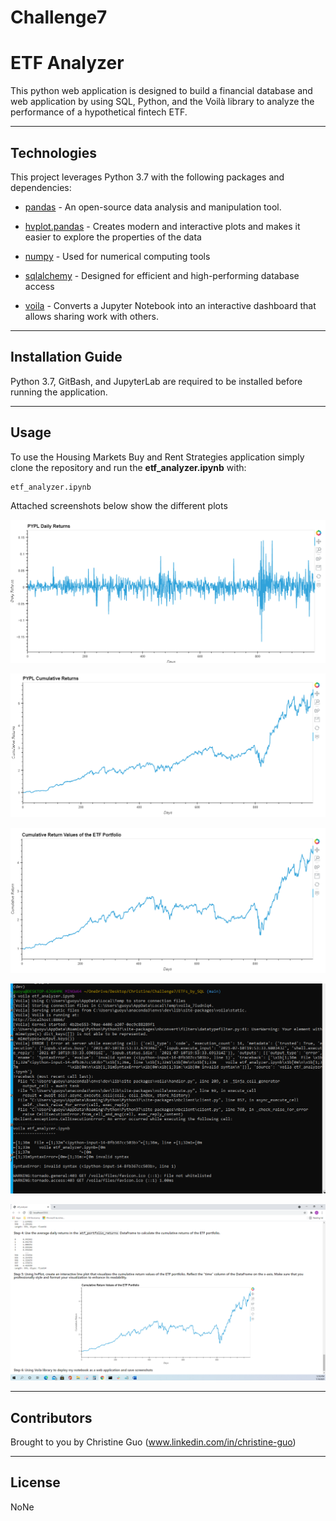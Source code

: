 # Challenge7

# ETF Analyzer

This python web application is designed to build a financial database and web application by using SQL, Python, and the Voilà library to analyze the performance of a hypothetical fintech ETF. 

---

## Technologies

This project leverages Python 3.7 with the following packages and dependencies:

* [pandas](https://pandas.pydata.org/) - An open-source data analysis and manipulation tool.

* [hvplot.pandas](https://hvplot.holoviz.org/user_guide/Introduction.html) - Creates modern and interactive plots and makes it easier to explore the properties of the data

* [numpy](https://numpy.org/) - Used for numerical computing tools

* [sqlalchemy](https://pypi.org/project/SQLAlchemy/) - Designed for efficient and high-performing database access

* [voila](https://voila.readthedocs.io/en/stable/index.html) - Converts a Jupyter Notebook into an interactive dashboard that allows sharing work with others.

---

## Installation Guide

Python 3.7, GitBash, and JupyterLab are required to be installed before running the application.

---

## Usage

To use the Housing Markets Buy and Rent Strategies application simply clone the repository and run the **etf_analyzer.ipynb** with:

```python
etf_analyzer.ipynb
```

Attached screenshots below show the different plots

![PYPL_daily_returns](ETFS_by_SQL/Images/PYPL_daily_returns.PNG)  

![PYPL_cumulative_returns](ETFS_by_SQL/Images/PYPL_cumulative_returns.PNG)

![ETF_portfolio_cumulative_returns](ETFS_by_SQL/Images/ETF_portfolio_cumulative_returns.PNG)

![running_voila_in_terminal](ETFS_by_SQL/Images/running_voila_in_terminal.PNG)

![voila_web](ETFS_by_SQL/Images/voila_web.PNG)


---

## Contributors

Brought to you by Christine Guo (www.linkedin.com/in/christine-guo)

---

## License

NoNe